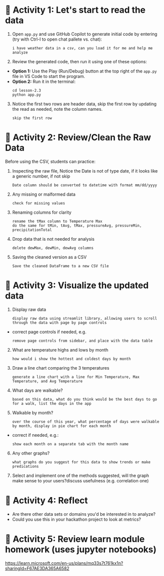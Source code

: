 # 🧪 Activity 1: Let's start to read the data

1. Open `app.py` and use GitHub Copilot to generate initial code by entering (try with Ctrl-I to open chat pallete vs. chat): 

    ```
    i have weather data in a csv, can you load it for me and help me analyze
    ```

2. Review the generated code, then run it using one of these options:

- **Option 1:** Use the Play (Run/Debug) button at the top right of the `app.py` file in VS Code to start the program.
- **Option 2:** Run it in the terminal:
  ```
  cd lesson-2.3
  python app.py
  ```

3. Notice the first two rows are header data, skip the first row by updating the read as needed, note the column names. 
    ```
    skip the first row
    ```
# 🧪 Activity 2: Review/Clean the Raw Data

Before using the CSV, students can practice:
1. Inspecting the raw file, Notice the Date is not of type date, if it looks like a generic number, if not skip

    ```
    Date column should be converted to datetime with format mm/dd/yyyy
    ```

2. Any missing or malformed data
    ```
    check for missing values
    ```

3. Renaming columns for clarity
    ```
    rename the tMax column to Temperature Max
    do the same for tMin, tAvg, tMax, pressureAvg, pressureMin, precipitationTotal
    ```

4. Drop data that is not needed for analysis
    ```
    delete dewMax, dewMin, dewAvg columns
    ```

5. Saving the cleaned version as a CSV
    ```
    Save the cleaned DataFrame to a new CSV file
    ```

# 🧪 Activity 3: Visualize the updated data
1. Display raw data
    ```
    display raw data using streamlit library, allowing users to scroll through the data with page by page controls
    ```

 - correct page controls if needed, e.g.

    ```
    remove page controls from sidebar, and place with the data table
    ```

2. What are temperature highs and lows by month
    ```
    how would i show the hottest and coldest days by month
    ```

3. Draw a line chart comparing the 3 temperatures
    ```
    generate a line chart with a line for Min Temperature, Max Temperature, and Avg Temperature
    ```

4. What days are walkable?

    ```
    based on this data, what do you think would be the best days to go for a walk, list the days in the app
    ```

5. Walkable by month?

    ```
    over the course of this year, what percentage of days were walkable by month, display in pie chart for each month
    ```

-   correct if needed, e.g.:
    ```
    show each month on a separate tab with the month name
    ```

6. Any other graphs? 

    ```
    what graphs do you suggest for this data to show trends or make predications
    ```

7. Select and implement one of the methods suggested, will the graph make sense to your users?discuss usefulness (e.g. correlation one)

# 🧪 Activity 4: Reflect
- Are there other data sets or domains you'd be interested in to analyze? 
- Could you use this in your hackathon project to look at metrics?

# 🧪 Activity 5: Review learn module homework (uses jupyter notebooks)

https://learn.microsoft.com/en-us/plans/mq33s7t761kx1n?sharingId=F67AE3DA365A6582
